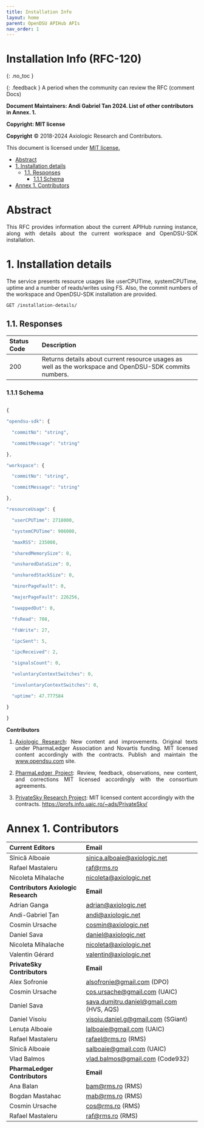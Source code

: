 ```yaml
---
title: Installation Info 
layout: home
parent: OpenDSU APIHub APIs
nav_order: 1
---
```




# **Installation Info (RFC-120)**
{: .no_toc }

{: .feedback }
A period when the community can review the RFC (comment Docs)

**Document Maintainers: Andi Gabriel Tan 2024. List of other contributors in Annex. 1.**

**Copyright: MIT license**

 **Copyright** © 2018-2024 Axiologic Research and Contributors.

This document is licensed under [MIT license.](https://en.wikipedia.org/wiki/MIT_License)



<!-- TOC -->
* [Abstract](#abstract)
* [1. Installation details](#1-installation-details)
  * [1.1. Responses](#11-responses)
    * [1.1.1 Schema](#111-schema)
* [Annex 1. Contributors](#annex-1-contributors)
<!-- TOC -->



# Abstract

<p style='text-align: justify;'>This RFC provides information about the current APIHub running instance, along with details about the current workspace and OpenDSU-SDK installation.
</p>

# 1. Installation details

<p style='text-align: justify;'>The service presents resource usages like userCPUTime, systemCPUTime, uptime and a number of reads/writes using FS. Also, the commit numbers of the workspace and OpenDSU-SDK installation are provided.
</p>
	

    GET /installation-details/


## 1.1. Responses


| Status Code | Description  |
|:------------|:-------------|
| 200         |Returns details about current resource usages as well as the workspace and OpenDSU-SDK commits numbers.              |

	

### 1.1.1 Schema

```js

{

"opendsu-sdk": {

  "commitNo": "string",

  "commitMessage": "string"

},

"workspace": {

  "commitNo": "string",

  "commitMessage": "string"

},

"resourceUsage": {

  "userCPUTime": 2718000,

  "systemCPUTime": 906000,

  "maxRSS": 235008,

  "sharedMemorySize": 0,

  "unsharedDataSize": 0,

  "unsharedStackSize": 0,

  "minorPageFault": 0,

  "majorPageFault": 226256,

  "swappedOut": 0,

  "fsRead": 708,

  "fsWrite": 27,

  "ipcSent": 5,

  "ipcReceived": 2,

  "signalsCount": 0,

  "voluntaryContextSwitches": 0,

  "involuntaryContextSwitches": 0,

  "uptime": 47.777584

}

}


```

**Contributors**


1. <p style='text-align: justify;'><a href="www.axiologic.net">Axiologic Research</a>: New content and improvements. Original texts under PharmaLedger Association and Novartis funding. MIT licensed content accordingly with the contracts. Publish and maintain the <a href="www.opendsu.com">www.opendsu.com</a> site.

2. <p style='text-align: justify;'><a href="www.pharmaledger.eu">PharmaLedger Project</a>: Review, feedback, observations, new content, and corrections MIT licensed accordingly with the consortium agreements.

3. <a href="www.privatesky.xyz">PrivateSky Research Project</a>: MIT licensed content accordingly with the contracts. https://profs.info.uaic.ro/~ads/PrivateSky/


# Annex 1. Contributors

| **Current Editors**                                                  | **Email**                                                               |
|:---------------------------------------------------------------------|:------------------------------------------------------------------------|
| Sînică Alboaie                                                       | sinica.alboaie@axiologic.net                                            |
| Rafael Mastaleru                                                     | raf@rms.ro                                                              |
| Nicoleta Mihalache                                                   | nicoleta@axiologic.net                                                  |
| **Contributors Axiologic Research**                                  | **Email**                                                               |
| Adrian Ganga                                                         | adrian@axiologic.net                                                    |
| Andi-Gabriel Țan                                                     | andi@axiologic.net                                                      |
| Cosmin Ursache                                                       | cosmin@axiologic.net                                                    |
| Daniel Sava                                                          | daniel@axiologic.net                                                    |
| Nicoleta Mihalache                                                   | nicoleta@axiologic.net                                                  |
| Valentin Gérard                                                      | valentin@axiologic.net                                                  |
| **PrivateSky Contributors**                                          | **Email**                                                               |
| Alex Sofronie                                                        | alsofronie@gmail.com (DPO)                                              |
| Cosmin Ursache                                                       | cos.ursache@gmail.com (UAIC)                                            |
| Daniel Sava                                                          | sava.dumitru.daniel@gmail.com (HVS, AQS)                                |
| Daniel Visoiu                                                        | visoiu.daniel.g@gmail.com (SGiant)                                      |
| Lenuța Alboaie                                                       | lalboaie@gmail.com (UAIC)                                               |
| Rafael Mastaleru                                                     | rafael@rms.ro (RMS)                                                     |
| Sînică Alboaie                                                       | salboaie@gmail.com (UAIC)                                               |
| Vlad Balmos                                                          | vlad.balmos@gmail.com (Code932)                                         |
| **PharmaLedger Contributors**                                        | **Email**                                                               |
| Ana Balan                                                            | bam@rms.ro (RMS)                                                        |
| Bogdan Mastahac                                                      | mab@rms.ro (RMS)                                                        |
| Cosmin Ursache                                                       | cos@rms.ro (RMS)                                                        |
| Rafael Mastaleru                                                     | raf@rms.ro (RMS)                                                        |

